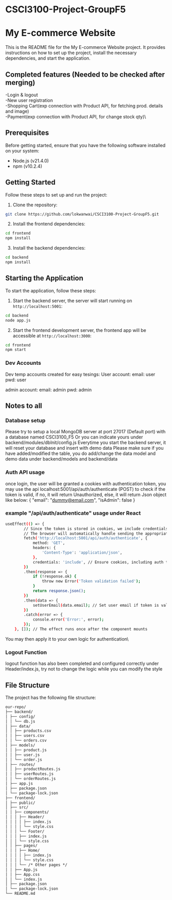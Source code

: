 # CSCI3100-Project-GroupF5
# My E-commerce Website

This is the README file for the My E-commerce Website project. It provides instructions on how to set up the project, install the necessary dependencies, and start the application.



## Completed features (Needed to be checked after merging)
-Login & logout\
-New user registration\
-Shopping Cart(exp connection with Product API, for fetching prod. details and image)\
-Payment(exp connection with Product API, for change stock qty)\

## Prerequisites

Before getting started, ensure that you have the following software installed on your system:

- Node.js (v21.4.0)
- npm (v10.2.4)

## Getting Started

Follow these steps to set up and run the project:

1. Clone the repository:
```bash
git clone https://github.com/lokwanwai/CSCI3100-Project-GroupF5.git
```
2. Install the frontend dependencies:
```bash
cd frontend
npm install
```
3. Install the backend dependencies:
```bash
cd backend
npm install
```

## Starting the Application

To start the application, follow these steps:

1. Start the backend server, the server will start running on `http://localhost:5001`:
```bash
cd backend
node app.js
```
2. Start the frontend development server, the frontend app will be accessible at `http://localhost:3000`:
```bash
cd frontend
npm start
```


### Dev Accounts

Dev temp accounts created for easy tesings:
User account:
email: user
pwd: user

admin account:
email: admin
pwd: admin


## Notes to all
### Database setup

Please try to setup a local MongoDB server at port 27017 (Default port) with a database named CSCI3100_F5
Or you can indicate yours under backend/modules/dbInit/config.js
Everytime you start the backend server, it will reset your database and insert with demo data
Please make sure if you have added/modified the table, you do add/change the data model and demo data under backend/models and backend/data


### Auth API usage

once login, the user will be granted a cookies with authentication token, you may use the api localhost:5001/api/auth/authenticate (POST) to check if the token is valid, if no, it will return Unauthorized, else, it will return Json object like below:
{
    "email": "dummy@email.com",
    "isAdmin": false
}


### example "/api/auth/authenticate" usage under React
```bash
useEffect(() => {
        // Since the token is stored in cookies, we include credentials in our fetch request.
        // The browser will automatically handle sending the appropriate cookies.
        fetch('http://localhost:5001/api/auth/authenticate', {
            method: 'GET',
            headers: {
                'Content-Type': 'application/json',
            },
            credentials: 'include', // Ensure cookies, including auth tokens, are included in the request
        })
        .then(response => {
            if (!response.ok) {
                throw new Error('Token validation failed');
            }
            return response.json();
        })
        .then(data => {
            setUserEmail(data.email); // Set user email if token is valid
        })
        .catch(error => {
            console.error('Error:', error);
        });
    }, []); // The effect runs once after the component mounts
```
You may then apply it to your own logic for authentication\

### Logout Function
logout function has also been completed and configured correctly under Header/index.js, try not to change the logic while you can modify the style

## File Structure

The project has the following file structure:
```txt
our-repo/
├── backend/
│ ├── config/
│ │ └── db.js
│ ├── data/
│ │ ├── products.csv
│ │ ├── users.csv
│ │ └── orders.csv
│ ├── models/
│ │ ├── product.js
│ │ ├── user.js
│ │ └── order.js
│ ├── routes/
│ │ ├── productRoutes.js
│ │ ├── userRoutes.js
│ │ └── orderRoutes.js
│ ├── app.js
│ ├── package.json
│ └── package-lock.json
├── frontend/
│ ├── public/
│ ├── src/
│ │ ├── components/
│ │ │ ├── Header/
│ │ │ │ ├── index.js
│ │ │ │ └── style.css
│ │ │ └── Footer/
│ │ │ ├── index.js
│ │ │ └── style.css
│ │ ├── pages/
│ │ │ ├── Home/
│ │ │ │ ├── index.js
│ │ │ │ └── style.css
│ │ │ └── /* Other pages */
│ │ ├── App.js
│ │ ├── App.css
│ │ └── index.js
│ ├── package.json
│ └── package-lock.json
└── README.md
```
